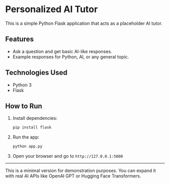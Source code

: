 # Personalized AI Tutor

This is a simple Python Flask application that acts as a placeholder AI tutor.

## Features
- Ask a question and get basic AI-like responses.
- Example responses for Python, AI, or any general topic.

## Technologies Used
- Python 3
- Flask

## How to Run
1. Install dependencies:
   ```bash
   pip install flask
   ```
2. Run the app:
   ```bash
   python app.py
   ```
3. Open your browser and go to `http://127.0.0.1:5000`

---
This is a minimal version for demonstration purposes. You can expand it with real AI APIs like OpenAI GPT or Hugging Face Transformers.
